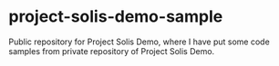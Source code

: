# project-solis-demo-sample
Public repository for Project Solis Demo, where I have put some code samples from private repository of Project Solis Demo.
